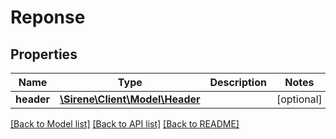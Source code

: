 # Reponse

## Properties
Name | Type | Description | Notes
------------ | ------------- | ------------- | -------------
**header** | [**\Sirene\Client\Model\Header**](Header.md) |  | [optional] 

[[Back to Model list]](../README.md#documentation-for-models) [[Back to API list]](../README.md#documentation-for-api-endpoints) [[Back to README]](../README.md)


